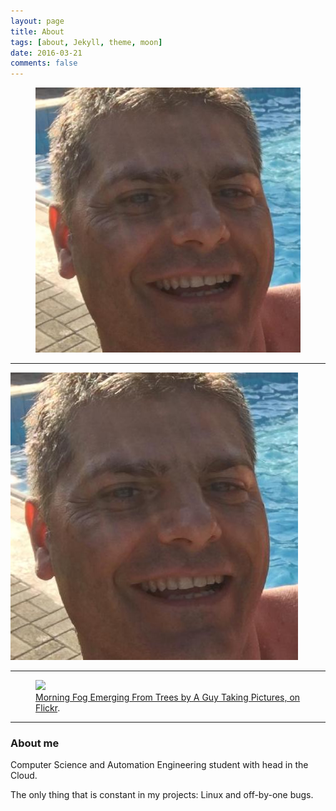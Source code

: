 ```yaml
---
layout: page
title: About 
tags: [about, Jekyll, theme, moon]
date: 2016-03-21
comments: false
---
```

<figure>
	<a href="/Things/25998603.jpg"><img 
src="/Things/25998603.jpg"></a>
    </figure>

***
![](https://github.com/73stefano/blog.github.io/blob/master/Things/25998603.jpg)

***

<figure>
	<a href="http://farm9.staticflickr.com/8426/7758832526_cc8f681e48_b.jpg"><img src="http://farm9.staticflickr.com/8426/7758832526_cc8f681e48_c.jpg"></a>
	<figcaption><a href="http://www.flickr.com/photos/80901381@N04/7758832526/" title="Morning Fog Emerging From Trees by A Guy Taking Pictures, on Flickr">Morning Fog Emerging From Trees by A Guy Taking Pictures, on Flickr</a>.</figcaption>
</figure>

***

### About me

Computer Science and Automation Engineering student with head in the Cloud. 

The only thing that is constant in my projects: Linux and off-by-one bugs.
